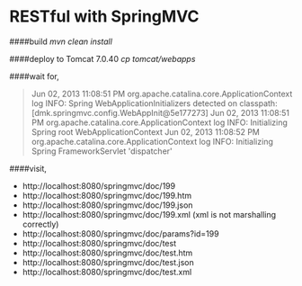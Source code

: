 RESTful with SpringMVC
====================


####build 
_mvn clean install_

####deploy to Tomcat 7.0.40 
_cp tomcat/webapps_

####wait for,

> Jun 02, 2013 11:08:51 PM org.apache.catalina.core.ApplicationContext log
> INFO: Spring WebApplicationInitializers detected on classpath: [dmk.springmvc.config.WebAppInit@5e177273]
> Jun 02, 2013 11:08:51 PM org.apache.catalina.core.ApplicationContext log
> INFO: Initializing Spring root WebApplicationContext
> Jun 02, 2013 11:08:52 PM org.apache.catalina.core.ApplicationContext log
> INFO: Initializing Spring FrameworkServlet 'dispatcher'

####visit,
* http://localhost:8080/springmvc/doc/199
* http://localhost:8080/springmvc/doc/199.htm
* http://localhost:8080/springmvc/doc/199.json
* http://localhost:8080/springmvc/doc/199.xml (xml is not marshalling correctly)
* http://localhost:8080/springmvc/doc/params?id=199
* http://localhost:8080/springmvc/doc/test
* http://localhost:8080/springmvc/doc/test.htm
* http://localhost:8080/springmvc/doc/test.json
* http://localhost:8080/springmvc/doc/test.xml
